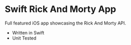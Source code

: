 # Swift Rick And Morty App

Full featured iOS app showcasing the Rick And Morty API.

- Written in Swift
- Unit Tested
